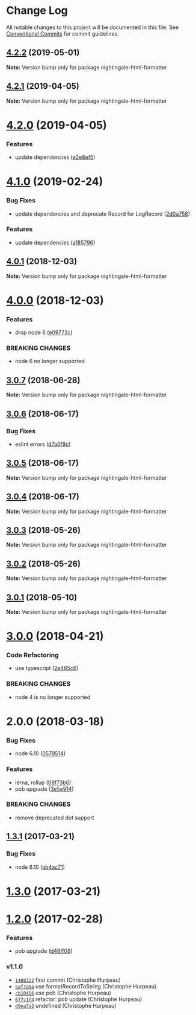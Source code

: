 # Change Log

All notable changes to this project will be documented in this file.
See [Conventional Commits](https://conventionalcommits.org) for commit guidelines.

## [4.2.2](https://github.com/christophehurpeau/nightingale/compare/nightingale-html-formatter@4.2.1...nightingale-html-formatter@4.2.2) (2019-05-01)

**Note:** Version bump only for package nightingale-html-formatter





## [4.2.1](https://github.com/christophehurpeau/nightingale/compare/nightingale-html-formatter@4.2.0...nightingale-html-formatter@4.2.1) (2019-04-05)

**Note:** Version bump only for package nightingale-html-formatter





# [4.2.0](https://github.com/christophehurpeau/nightingale/compare/nightingale-html-formatter@4.1.0...nightingale-html-formatter@4.2.0) (2019-04-05)


### Features

* update dependencies ([e2e8ef5](https://github.com/christophehurpeau/nightingale/commit/e2e8ef5))





# [4.1.0](https://github.com/christophehurpeau/nightingale/compare/nightingale-html-formatter@4.0.1...nightingale-html-formatter@4.1.0) (2019-02-24)


### Bug Fixes

* update dependencies and deprecate Record for LogRecord ([2d0a758](https://github.com/christophehurpeau/nightingale/commit/2d0a758))


### Features

* update dependencies ([a185796](https://github.com/christophehurpeau/nightingale/commit/a185796))





## [4.0.1](https://github.com/christophehurpeau/nightingale/compare/nightingale-html-formatter@4.0.0...nightingale-html-formatter@4.0.1) (2018-12-03)

**Note:** Version bump only for package nightingale-html-formatter





# [4.0.0](https://github.com/christophehurpeau/nightingale/compare/nightingale-html-formatter@3.0.7...nightingale-html-formatter@4.0.0) (2018-12-03)


### Features

* drop node 6 ([e09773c](https://github.com/christophehurpeau/nightingale/commit/e09773c))


### BREAKING CHANGES

* node 6 no longer supported





<a name="3.0.7"></a>
## [3.0.7](https://github.com/christophehurpeau/nightingale/compare/nightingale-html-formatter@3.0.6...nightingale-html-formatter@3.0.7) (2018-06-28)

**Note:** Version bump only for package nightingale-html-formatter





<a name="3.0.6"></a>
## [3.0.6](https://github.com/christophehurpeau/nightingale/compare/nightingale-html-formatter@3.0.5...nightingale-html-formatter@3.0.6) (2018-06-17)


### Bug Fixes

* eslint errors ([d7a0f9c](https://github.com/christophehurpeau/nightingale/commit/d7a0f9c))





<a name="3.0.5"></a>
## [3.0.5](https://github.com/christophehurpeau/nightingale/compare/nightingale-html-formatter@3.0.4...nightingale-html-formatter@3.0.5) (2018-06-17)

**Note:** Version bump only for package nightingale-html-formatter





<a name="3.0.4"></a>
## [3.0.4](https://github.com/christophehurpeau/nightingale/compare/nightingale-html-formatter@3.0.3...nightingale-html-formatter@3.0.4) (2018-06-17)

**Note:** Version bump only for package nightingale-html-formatter





<a name="3.0.3"></a>
## [3.0.3](https://github.com/christophehurpeau/nightingale/compare/nightingale-html-formatter@3.0.2...nightingale-html-formatter@3.0.3) (2018-05-26)

**Note:** Version bump only for package nightingale-html-formatter





<a name="3.0.2"></a>
## [3.0.2](https://github.com/christophehurpeau/nightingale/compare/nightingale-html-formatter@3.0.1...nightingale-html-formatter@3.0.2) (2018-05-26)

**Note:** Version bump only for package nightingale-html-formatter





<a name="3.0.1"></a>
## [3.0.1](https://github.com/christophehurpeau/nightingale/compare/nightingale-html-formatter@3.0.0...nightingale-html-formatter@3.0.1) (2018-05-10)

**Note:** Version bump only for package nightingale-html-formatter





<a name="3.0.0"></a>
# [3.0.0](https://github.com/christophehurpeau/nightingale/compare/nightingale-html-formatter@2.0.0...nightingale-html-formatter@3.0.0) (2018-04-21)


### Code Refactoring

* use typescript ([2e465c6](https://github.com/christophehurpeau/nightingale/commit/2e465c6))


### BREAKING CHANGES

* node 4 is no longer supported





<a name="2.0.0"></a>
# 2.0.0 (2018-03-18)


### Bug Fixes

* node 6.10 ([0579514](https://github.com/christophehurpeau/nightingale/commit/0579514))


### Features

* lerna, rollup ([08f73b6](https://github.com/christophehurpeau/nightingale/commit/08f73b6))
* pob upgrade ([3e5e914](https://github.com/christophehurpeau/nightingale/commit/3e5e914))


### BREAKING CHANGES

* remove deprecated dot support




<a name="1.3.1"></a>
## [1.3.1](https://github.com/nightingalejs/nightingale-html-formatter/compare/v1.3.0...v1.3.1) (2017-03-21)


### Bug Fixes

* node 6.10 ([ab4ac71](https://github.com/nightingalejs/nightingale-html-formatter/commit/ab4ac71))


<a name="1.3.0"></a>
# [1.3.0](https://github.com/nightingalejs/nightingale-html-formatter/compare/v1.2.0...v1.3.0) (2017-03-21)


<a name="1.2.0"></a>
# [1.2.0](https://github.com/nightingalejs/nightingale-html-formatter/compare/v1.1.0...v1.2.0) (2017-02-28)


### Features

* pob upgrade ([d48ff08](https://github.com/nightingalejs/nightingale-html-formatter/commit/d48ff08))


### v1.1.0

- [`1408322`](https://github.com/nightingalejs/nightingale-html-formatter/commit/1408322fee7bd77cdcf7ab8b6ebdab7fe7539511) first commit (Christophe Hurpeau)
- [`5af7a8a`](https://github.com/nightingalejs/nightingale-html-formatter/commit/5af7a8a3632daf07ad5cf8ff79bb281a1498d209) use formatRecordToString (Christophe Hurpeau)
- [`cb10456`](https://github.com/nightingalejs/nightingale-html-formatter/commit/cb10456da36279c6d51c67e431865c4fc1883e59) use pob (Christophe Hurpeau)
- [`677c1f4`](https://github.com/nightingalejs/nightingale-html-formatter/commit/677c1f40947e13a7c1287f8474513cd6aba97721) refactor: pob update (Christophe Hurpeau)
- [`d9ea7a2`](https://github.com/nightingalejs/nightingale-html-formatter/commit/d9ea7a220559e8a6468334dab7a1e99df5a07d81) undefined (Christophe Hurpeau)
